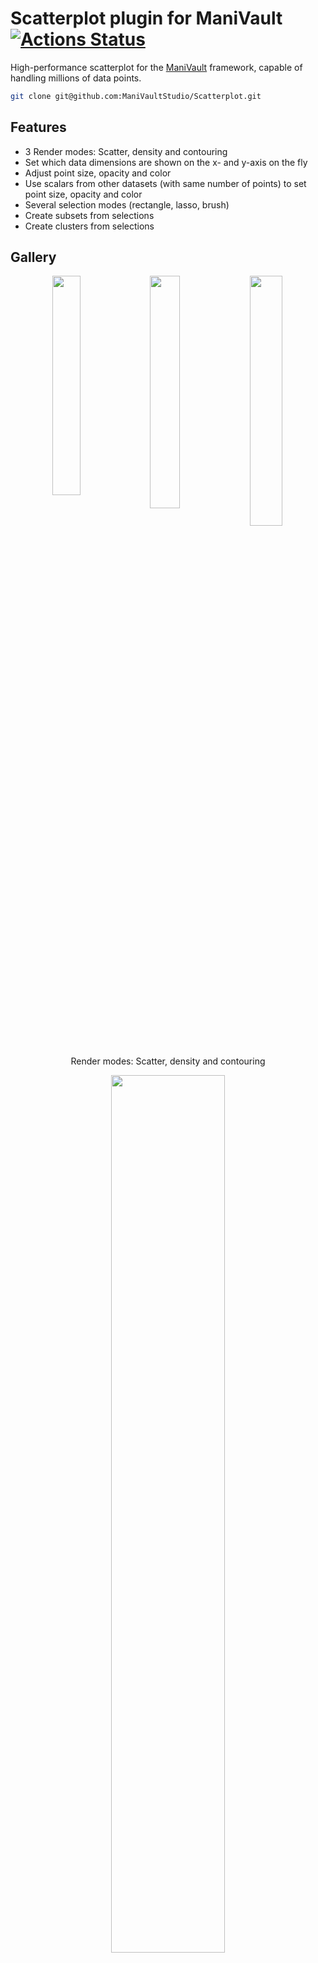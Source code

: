 # Scatterplot plugin for ManiVault  [![Actions Status](https://github.com/ManiVaultStudio/Scatterplot/actions/workflows/build.yml/badge.svg)](https://github.com/ManiVaultStudio/Scatterplot/actions)

High-performance scatterplot for the [ManiVault](https://github.com/ManiVaultStudio/core) framework, capable of handling millions of data points.

```bash
git clone git@github.com:ManiVaultStudio/Scatterplot.git
```

## Features

- 3 Render modes: Scatter, density and contouring
- Set which data dimensions are shown on the x- and y-axis on the fly
- Adjust point size, opacity and color
- Use scalars from other datasets (with same number of points) to set point size, opacity and color
- Several selection modes (rectangle, lasso, brush)
- Create subsets from selections
- Create clusters from selections

## Gallery

<p align="middle">
  <img align="top" src="https://github.com/ManiVaultStudio/Scatterplot/assets/58806453/1ec4c359-3587-4d55-b1be-6bf08eac0a65" width="30%" />
  <img align="top" src="https://github.com/ManiVaultStudio/Scatterplot/assets/58806453/ef7a4a42-67f1-47c3-b916-ccccaf097a09" width="30.85%" /> 
  <img align="top" src="https://github.com/ManiVaultStudio/Scatterplot/assets/58806453/0fb5c9ef-a16e-448e-88ca-4e84c0cfdabc" width="32%" /> </br>
  Render modes: Scatter, density and contouring
</p>

<p align="middle">
    <img align="top" src="https://github.com/ManiVaultStudio/Scatterplot/assets/58806453/8d4f8221-06d5-47ac-92ef-fc98afd88208" width="60%" /> </br>
    When dragging a dataset from the ManiVault data hierarchy into a scatter plot and the number of points match with the currently displayed data, you can choose to the dragged dataset for coloring the displayed points, chaning their size or opacity.
</p>

<p align="middle">
  <img align="top" src="https://github.com/ManiVaultStudio/Scatterplot/assets/58806453/8447cca1-e064-4365-a116-0bfd8be43fa3" width="32%" /> 
  <img align="top" src="https://github.com/ManiVaultStudio/Scatterplot/assets/58806453/ca11d532-0a9d-491c-9e99-6d3882ff5c11" width="32%" />
  <img align="top" src="https://github.com/ManiVaultStudio/Scatterplot/assets/58806453/a741b7f6-b59d-48ae-8d56-fad146a383fd" width="32%" /> </br>
  Several colormap options (e.g. using scalar values of a specific dimension form the displayed or another dataset, or 2d colormaps based on the point layout), diverse selection options (replace, add or substruct using lasso, brush or rectangle) that are updated live in other data views, and plotting options (adjust point size and opacity for the scatter mode, as well as kernel width for density and contour modes) 
</p>
